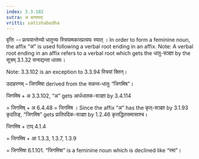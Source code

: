 ```yaml
---
index: 3.3.102
sutra: अ प्रत्ययात्‌
vritti: satishabodha
---
```



वृत्तिः --ः प्रत्ययान्तेभ्यो धातुभ्यः स्त्रियामकारप्रत्ययः स्यात् । In order to form a feminine noun, the affix “अ” is used following a verbal root ending in an affix. Note: A verbal root ending in an affix refers to a verbal root which gets the धातु-सञ्ज्ञा by the सूत्रम् 3.1.32 सनाद्यन्ता धातवः।


Note: 3.3.102 is an exception to 3.3.94 स्त्रियां क्तिन्।


उदाहरणम् – जिगमिषा derived from the सन्नन्त-धातुः “जिगमिष”।


जिगमिष + अ 3.3.102, “अ” gets आर्धधातक-सञ्ज्ञा by 3.4.114

= जिगमिष् + अ 6.4.48 = जिगमिष । Since the affix “अ” has the कृत्-सञ्ज्ञा by 3.1.93 कृदतिङ्, “जिगमिष” gets प्रातिपदिक-सञ्ज्ञा by 1.2.46 कृत्तद्धितसमासाश्च।


जिगमिष + टाप् 4.1.4

= जिगमिष + आ 1.3.3, 1.3.7, 1.3.9

= जिगमिषा 6.1.101. “जिगमिषा” is a feminine noun which is declined like “रमा”।

